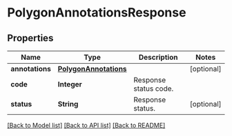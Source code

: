 
# PolygonAnnotationsResponse


## Properties
Name | Type | Description | Notes
------------ | ------------- | ------------- | -------------
**annotations** | [**PolygonAnnotations**](PolygonAnnotations.md) |  | [optional]
**code** | **Integer** | Response status code. | 
**status** | **String** | Response status. | [optional]


[[Back to Model list]](../README.md#documentation-for-models) [[Back to API list]](../README.md#documentation-for-api-endpoints) [[Back to README]](../README.md)


